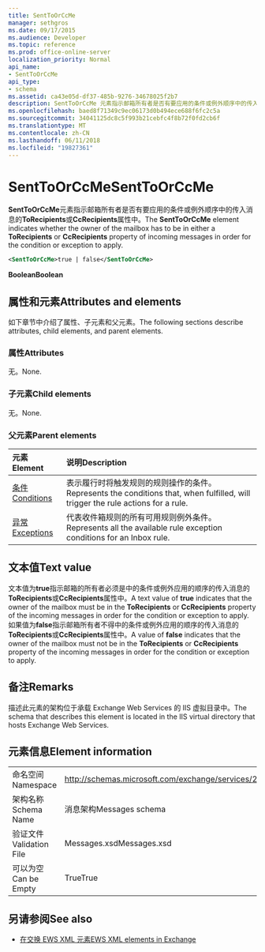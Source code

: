 ```yaml
---
title: SentToOrCcMe
manager: sethgros
ms.date: 09/17/2015
ms.audience: Developer
ms.topic: reference
ms.prod: office-online-server
localization_priority: Normal
api_name:
- SentToOrCcMe
api_type:
- schema
ms.assetid: ca43e05d-df37-485b-9276-34678025f2b7
description: SentToOrCcMe 元素指示邮箱所有者是否有要应用的条件或例外顺序中的传入消息的 ToRecipients 或 CcRecipients 属性中。
ms.openlocfilehash: baed8f71349c9ec06173d0b494ece688f6fc2c5a
ms.sourcegitcommit: 34041125dc8c5f993b21cebfc4f8b72f0fd2cb6f
ms.translationtype: MT
ms.contentlocale: zh-CN
ms.lasthandoff: 06/11/2018
ms.locfileid: "19827361"
---
```

# <a name="senttoorccme"></a><span data-ttu-id="1cd3a-103">SentToOrCcMe</span><span class="sxs-lookup"><span data-stu-id="1cd3a-103">SentToOrCcMe</span></span>

<span data-ttu-id="1cd3a-104">**SentToOrCcMe**元素指示邮箱所有者是否有要应用的条件或例外顺序中的传入消息的**ToRecipients**或**CcRecipients**属性中。</span><span class="sxs-lookup"><span data-stu-id="1cd3a-104">The **SentToOrCcMe** element indicates whether the owner of the mailbox has to be in either a **ToRecipients** or **CcRecipients** property of incoming messages in order for the condition or exception to apply.</span></span> 
  
```XML
<SentToOrCcMe>true | false</SentToOrCcMe>
```

 <span data-ttu-id="1cd3a-105">**Boolean**</span><span class="sxs-lookup"><span data-stu-id="1cd3a-105">**Boolean**</span></span>
## <a name="attributes-and-elements"></a><span data-ttu-id="1cd3a-106">属性和元素</span><span class="sxs-lookup"><span data-stu-id="1cd3a-106">Attributes and elements</span></span>

<span data-ttu-id="1cd3a-107">如下章节中介绍了属性、子元素和父元素。</span><span class="sxs-lookup"><span data-stu-id="1cd3a-107">The following sections describe attributes, child elements, and parent elements.</span></span>
  
### <a name="attributes"></a><span data-ttu-id="1cd3a-108">属性</span><span class="sxs-lookup"><span data-stu-id="1cd3a-108">Attributes</span></span>

<span data-ttu-id="1cd3a-109">无。</span><span class="sxs-lookup"><span data-stu-id="1cd3a-109">None.</span></span>
  
### <a name="child-elements"></a><span data-ttu-id="1cd3a-110">子元素</span><span class="sxs-lookup"><span data-stu-id="1cd3a-110">Child elements</span></span>

<span data-ttu-id="1cd3a-111">无。</span><span class="sxs-lookup"><span data-stu-id="1cd3a-111">None.</span></span>
  
### <a name="parent-elements"></a><span data-ttu-id="1cd3a-112">父元素</span><span class="sxs-lookup"><span data-stu-id="1cd3a-112">Parent elements</span></span>

|<span data-ttu-id="1cd3a-113">**元素**</span><span class="sxs-lookup"><span data-stu-id="1cd3a-113">**Element**</span></span>|<span data-ttu-id="1cd3a-114">**说明**</span><span class="sxs-lookup"><span data-stu-id="1cd3a-114">**Description**</span></span>|
|:-----|:-----|
|[<span data-ttu-id="1cd3a-115">条件</span><span class="sxs-lookup"><span data-stu-id="1cd3a-115">Conditions</span></span>](conditions.md) <br/> |<span data-ttu-id="1cd3a-116">表示履行时将触发规则的规则操作的条件。</span><span class="sxs-lookup"><span data-stu-id="1cd3a-116">Represents the conditions that, when fulfilled, will trigger the rule actions for a rule.</span></span>  <br/> |
|[<span data-ttu-id="1cd3a-117">异常</span><span class="sxs-lookup"><span data-stu-id="1cd3a-117">Exceptions</span></span>](exceptions.md) <br/> |<span data-ttu-id="1cd3a-118">代表收件箱规则的所有可用规则例外条件。</span><span class="sxs-lookup"><span data-stu-id="1cd3a-118">Represents all the available rule exception conditions for an Inbox rule.</span></span>  <br/> |
   
## <a name="text-value"></a><span data-ttu-id="1cd3a-119">文本值</span><span class="sxs-lookup"><span data-stu-id="1cd3a-119">Text value</span></span>

<span data-ttu-id="1cd3a-120">文本值为**true**指示邮箱的所有者必须是中的条件或例外应用的顺序的传入消息的**ToRecipients**或**CcRecipients**属性中。</span><span class="sxs-lookup"><span data-stu-id="1cd3a-120">A text value of **true** indicates that the owner of the mailbox must be in the **ToRecipients** or **CcRecipients** property of the incoming messages in order for the condition or exception to apply.</span></span> <span data-ttu-id="1cd3a-121">如果值为**false**指示邮箱所有者不得中的条件或例外应用的顺序的传入消息的**ToRecipients**或**CcRecipients**属性中。</span><span class="sxs-lookup"><span data-stu-id="1cd3a-121">A value of **false** indicates that the owner of the mailbox must not be in the **ToRecipients** or **CcRecipients** property of the incoming messages in order for the condition or exception to apply.</span></span> 
  
## <a name="remarks"></a><span data-ttu-id="1cd3a-122">备注</span><span class="sxs-lookup"><span data-stu-id="1cd3a-122">Remarks</span></span>

<span data-ttu-id="1cd3a-123">描述此元素的架构位于承载 Exchange Web Services 的 IIS 虚拟目录中。</span><span class="sxs-lookup"><span data-stu-id="1cd3a-123">The schema that describes this element is located in the IIS virtual directory that hosts Exchange Web Services.</span></span>
  
## <a name="element-information"></a><span data-ttu-id="1cd3a-124">元素信息</span><span class="sxs-lookup"><span data-stu-id="1cd3a-124">Element information</span></span>

|||
|:-----|:-----|
|<span data-ttu-id="1cd3a-125">命名空间</span><span class="sxs-lookup"><span data-stu-id="1cd3a-125">Namespace</span></span>  <br/> |http://schemas.microsoft.com/exchange/services/2006/messages  <br/> |
|<span data-ttu-id="1cd3a-126">架构名称</span><span class="sxs-lookup"><span data-stu-id="1cd3a-126">Schema Name</span></span>  <br/> |<span data-ttu-id="1cd3a-127">消息架构</span><span class="sxs-lookup"><span data-stu-id="1cd3a-127">Messages schema</span></span>  <br/> |
|<span data-ttu-id="1cd3a-128">验证文件</span><span class="sxs-lookup"><span data-stu-id="1cd3a-128">Validation File</span></span>  <br/> |<span data-ttu-id="1cd3a-129">Messages.xsd</span><span class="sxs-lookup"><span data-stu-id="1cd3a-129">Messages.xsd</span></span>  <br/> |
|<span data-ttu-id="1cd3a-130">可以为空</span><span class="sxs-lookup"><span data-stu-id="1cd3a-130">Can be Empty</span></span>  <br/> |<span data-ttu-id="1cd3a-131">True</span><span class="sxs-lookup"><span data-stu-id="1cd3a-131">True</span></span>  <br/> |
   
## <a name="see-also"></a><span data-ttu-id="1cd3a-132">另请参阅</span><span class="sxs-lookup"><span data-stu-id="1cd3a-132">See also</span></span>



- [<span data-ttu-id="1cd3a-133">在交换 EWS XML 元素</span><span class="sxs-lookup"><span data-stu-id="1cd3a-133">EWS XML elements in Exchange</span></span>](ews-xml-elements-in-exchange.md)


